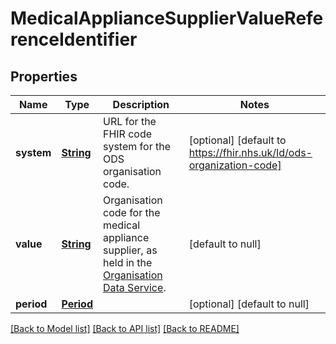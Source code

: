 # MedicalApplianceSupplierValueReferenceIdentifier
## Properties

Name | Type | Description | Notes
------------ | ------------- | ------------- | -------------
**system** | [**String**](string.md) | URL for the FHIR code system for the ODS organisation code. | [optional] [default to https://fhir.nhs.uk/Id/ods-organization-code]
**value** | [**String**](string.md) | Organisation code for the medical appliance supplier, as held in the [Organisation Data Service](https://developer.nhs.uk/apis/ods/). | [default to null]
**period** | [**Period**](Period.md) |  | [optional] [default to null]

[[Back to Model list]](../README.md#documentation-for-models) [[Back to API list]](../README.md#documentation-for-api-endpoints) [[Back to README]](../README.md)

